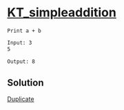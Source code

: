 # [KT_simpleaddition](https://open.kattis.com/problems/simpleaddition)

```en
Print a + b
```

```txt
Input: 3
5

Output: 8
```

## Solution

[Duplicate](./BJ_2558.md)
